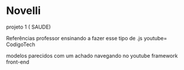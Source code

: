 # Novelli
projeto 1 ( SAUDE)

Referências
professor ensinando a fazer esse tipo de .js
youtube= CodigoTech

modelos parecidos com um achado navegando no youtube 
framework front-end

